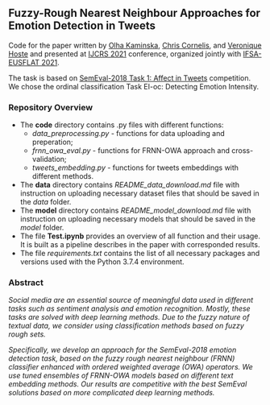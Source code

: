 ## Fuzzy-Rough Nearest Neighbour Approaches for Emotion Detection in Tweets
Code for the paper written by [Olha Kaminska](https://scholar.google.com/citations?hl=en&user=yRgJkEwAAAAJ), [Chris Cornelis](https://scholar.google.com/citations?hl=en&user=ln46HlkAAAAJ), and [Veronique Hoste](https://scholar.google.com/citations?hl=en&user=WxOsW3IAAAAJ) and presented at [IJCRS 2021](http://ifsa-eusflat2021.eu/ijcrs_conf.html) conference, organized jointly with [IFSA-EUSFLAT 2021](http://ifsa-eusflat2021.eu/). 

The task is based on [SemEval-2018 Task 1: Affect in Tweets](https://competitions.codalab.org/competitions/17751) competition. We chose the ordinal classification Task EI-oc: Detecting Emotion Intensity.

### Repository Overview ###
- The **code** directory contains .py files with different functions:
  - *data_preprocessing.py* - functions for data uploading and preperation;
  - *frnn_owa_eval.py* - functions for FRNN-OWA approach and cross-validation;
  - *tweets_embedding.py* - functions for tweets embeddings with different methods.
- The **data** directory contains *README_data_download.md* file with instruction on uploading necessary dataset files that should be saved in the *data* folder.
- The **model** directory contains *README_model_download.md* file with instruction on uploading necessary models that should be saved in the *model* folder.
- The file **Test.ipynb** provides an overview of all function and their usage. It is built as a pipeline describes in the paper with corresponded results. 
- The file *requirements.txt* contains the list of all necessary packages and versions used with the Python 3.7.4 environment.

### Abstract ###
*Social media are an essential source of meaningful data used in different tasks such as sentiment analysis and emotion recognition. Mostly, these tasks are solved with deep learning methods. Due to the fuzzy nature of textual data, we consider using classification methods based on fuzzy rough sets.*

*Specifically, we develop an approach for the SemEval-2018 emotion detection task, based on the fuzzy rough nearest neighbour (FRNN) classifier enhanced with ordered weighted average (OWA) operators. We use tuned ensembles of FRNN-OWA models based on different text embedding methods. Our results are competitive with the best SemEval solutions based on more complicated deep learning methods.*
